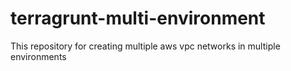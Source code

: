 # terragrunt-multi-environment
This repository for creating multiple aws vpc networks in multiple environments
